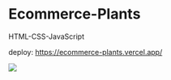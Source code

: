 # Ecommerce-Plants
HTML-CSS-JavaScript

deploy: https://ecommerce-plants.vercel.app/

<img src="background.gif">